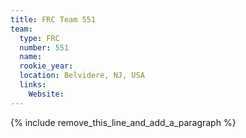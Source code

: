 ```yaml
---
title: FRC Team 551
team:
  type: FRC
  number: 551
  name:
  rookie_year:
  location: Belvidere, NJ, USA
  links:
    Website:
---
```


{% include remove_this_line_and_add_a_paragraph %}